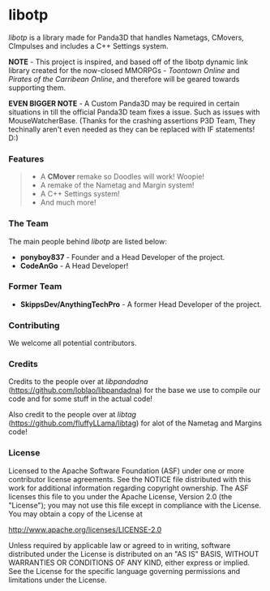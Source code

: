 libotp
===========
_libotp_ is a library made for Panda3D that handles Nametags, CMovers, CImpulses and includes a C++ Settings system.

__NOTE__ - This project is inspired, and based off of the libotp dynamic link library created for the now-closed MMORPGs - _Toontown Online_ and _Pirates of the Carribean Online_, and therefore will be geared towards supporting them.

__EVEN BIGGER NOTE__ - A Custom Panda3D may be required in certain situations in till the official Panda3D team fixes a issue. Such as issues with MouseWatcherBase. (Thanks for the crashing assertions P3D Team, They techinally aren't even needed as they can be replaced with IF statements! D:)

### Features ###
> * A **CMover** remake so Doodles will work! Woopie! 
> * A remake of the Nametag and Margin system!
> * A C++ Settings system!
> * And much more!

### The Team ###
The main people behind _libotp_ are listed below:
* **ponyboy837** - Founder and a Head Developer of the project. 
* **CodeAnGo** - A Head Developer!

### Former Team ###
* **SkippsDev/AnythingTechPro** - A former Head Developer of the project.

### Contributing ###
We welcome all potential contributors.

### Credits ###
Credits to the people over at _libpandadna_ (https://github.com/loblao/libpandadna) for the base we use to compile our code and for some stuff in the actual code!

Also credit to the people over at _libtag_ (https://github.com/fluffyLLama/libtag) for alot of the Nametag and Margins code!

### License ###
Licensed to the Apache Software Foundation (ASF) under one or more contributor license agreements. See the NOTICE file distributed with this work for additional information regarding copyright ownership. The ASF licenses this file to you under the Apache License, Version 2.0 (the "License"); you may not use this file except in compliance with the License. You may obtain a copy of the License at

http://www.apache.org/licenses/LICENSE-2.0

Unless required by applicable law or agreed to in writing, software distributed under the License is distributed on an "AS IS" BASIS, WITHOUT WARRANTIES OR CONDITIONS OF ANY KIND, either express or implied. See the License for the specific language governing permissions and limitations under the License.
